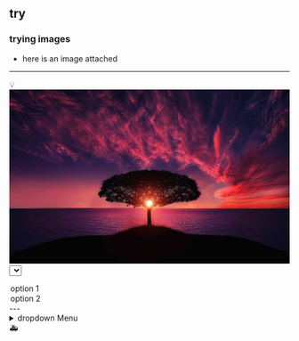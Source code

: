 ## try
### trying images
- here is an image attached
---

💡
![beautifull_tree](ritik1.jpg)
<select>
<option value="option1">option 1</option>
<option value="option2">option 2</option>
</select>
---
<details>
  <summary>dropdown Menu</summary>
  - option3
  - option4
  - option5
</details>
🚑
